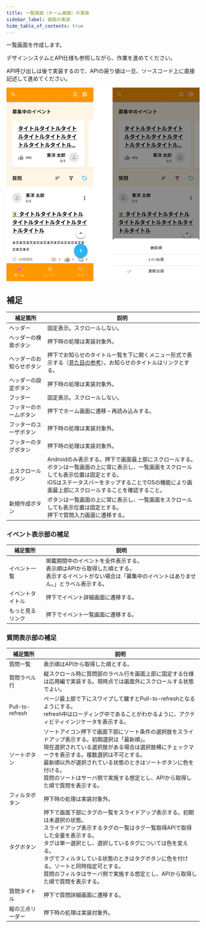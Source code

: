 ```yaml
---
title: 一覧画面（ホーム画面）の実装
sidebar_label: 画面の実装
hide_table_of_contents: true
---
```


一覧画面を作成します。

デザインシステムとAPI仕様も参照しながら、作業を進めてください。

API呼び出しは後で実装するので、APIの戻り値は一旦、ソースコード上に直接記述して進めてください。

![ホーム画面](screen-home.png)

## 補足

| 補足箇所 | 説明 |
|--|--|
| ヘッダー | 固定表示。スクロールしない。 |
| ヘッダーの検索ボタン | 押下時の処理は実装対象外。 |
| ヘッダーのお知らせボタン | 押下でお知らせのタイトル一覧を下に開くメニュー形式で表示する（[見た目の参考](https://developer.apple.com/design/human-interface-guidelines/components/menus-and-actions/menus/)）。お知らせのタイトルはリンクとする。 |
| ヘッダーの設定ボタン | 押下時の処理は実装対象外。 |
| フッター | 固定表示。スクロールしない。 |
| フッターのホームボタン | 押下でホーム画面に遷移・再読み込みする。 |
| フッターのユーザボタン | 押下時の処理は実装対象外。 |
| フッターのタグボタン | 押下時の処理は実装対象外。 |
| 上スクロールボタン | Androidのみ表示する。押下で画面最上部にスクロールする。<br />ボタンは一覧画面の上に常に表示し、一覧画面をスクロールしても表示位置は固定とする。<br />iOSはステータスバーをタップすることでOSの機能により画面最上部にスクロールすることを確認すること。 |
| 新規作成ボタン | ボタンは一覧画面の上に常に表示し、一覧画面をスクロールしても表示位置は固定とする。<br />押下で質問入力画面に遷移する。 |

### イベント表示部の補足

| 補足箇所 | 説明 |
|--|--|
| イベント一覧 | 掲載期間中のイベントを全件表示する。<br />表示順はAPIから取得した順とする。<br />表示するイベントがない場合は「募集中のイベントはありません。」とラベル表示する。 |
| イベントタイトル | 押下でイベント詳細画面に遷移する。 |
| もっと見るリンク | 押下でイベント一覧画面に遷移する。 |

### 質問表示部の補足

| 補足箇所 | 説明 |
|--|--|
| 質問一覧 | 表示順はAPIから取得した順とする。 |
| 質問ラベル行 | 縦スクロール時に質問部のラベル行を画面上部に固定する仕様は応用編で実装する。現時点では画面外にスクロールする状態でよい。 |
| Pull-to-refresh | ページ最上部で下にスワイプして離すとPull-to-refreshとなるようにする。<br />refresh中はローディング中であることがわかるように、アクティビティインジケータを表示する。 |
| ソートボタン | ソートアイコン押下で画面下部にソート条件の選択肢をスライドアップ表示する。初期選択は「最新順」。<br />現在選択されている選択肢がある場合は選択肢横にチェックマークを表示する。複数選択は不可とする。<br />最新順以外が選択されている状態のときはソートボタンに色を付ける。<br />質問のソートはサーバ側で実施する想定とし、APIから取得した順で質問を表示する。 |
| フィルタボタン | 押下時の処理は実装対象外。 |
| タグボタン | 押下で画面下部にタグの一覧をスライドアップ表示する。初期は未選択の状態。<br />スライドアップ表示するタグの一覧はタグ一覧取得APIで取得した全量を表示する。<br />タグは単一選択とし、選択しているタグについては色を変える。<br />タグでフィルタしている状態のときはタグボタンに色を付ける。ソートと同時指定可とする。<br />質問のフィルタはサーバ側で実施する想定とし、APIから取得した順で質問を表示する。 |
| 質問タイトル | 押下で質問詳細画面に遷移する。 |
| 縦の三点リーダー | 押下時の処理は実装対象外。 |
